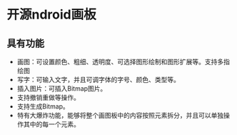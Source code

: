 # 开源ndroid画板
## 具有功能

- 画图：可设置颜色、粗细、透明度、可选择图形绘制和图形扩展等。支持多指绘图
- 写字：可输入文字，并且可调字体的字号、颜色、类型等。
- 插入图片：可插入Bitmap图片。
- 支持撤销重做等操作。
- 支持生成Bitmap。
- 特有大爆炸功能，能够将整个画图板中的内容按照元素拆分，并且可以单独操作其中的每一个元素。